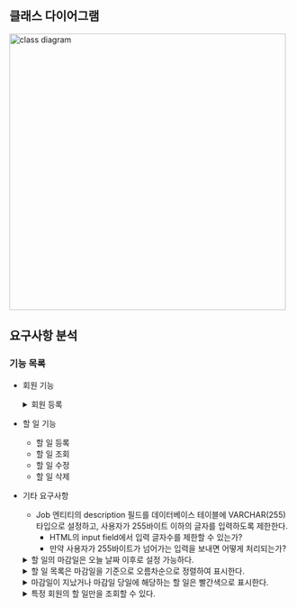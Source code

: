 ## 클래스 다이어그램
<img width="491" alt="class diagram" src="https://github.com/Gyeongsu1997/To-do-app/assets/97381683/d8745a44-2bb9-4857-b5de-83db37c628c2">

## 요구사항 분석
### 기능 목록
- 회원 기능
  <details>
  <summary>회원 등록</summary>
    
    - 회원 등록 버튼을 누르면 createMemberForm()이라는 자바스크립트 함수가 실행되어 동적으로 form과 input, button을 만든다. input 태그에는 required 속성이 true로 설정되어 있어 값을 입력하지 않고 버튼을 누르면 '이 입력란을 작성하세요'라는 알림이 나타난다.
  </details>
- 할 일 기능
  - 할 일 등록
  - 할 일 조회
  - 할 일 수정
  - 할 일 삭제
- 기타 요구사항
  - Job 엔티티의 description 필드를 데이터베이스 테이블에 VARCHAR(255) 타입으로 설정하고, 사용자가 255바이트 이하의 글자를 입력하도록 제한한다.
    - HTML의 input field에서 입력 글자수를 제한할 수 있는가?
    - 만약 사용자가 255바이트가 넘어가는 입력을 보내면 어떻게 처리되는가?
  <details>
  <summary>할 일의 마감일은 오늘 날짜 이후로 설정 가능하다.</summary>
    
    - LocalDate.now()를 today라는 이름으로 model에 담아 input 태그의 min 속성에 적용함으로써 손쉽게 해결하였다.
  </details>
  <details>
  <summary>할 일 목록은 마감일을 기준으로 오름차순으로 정렬하여 표시한다.</summary>
    
    - repository 계층에서 Job을 조회하는 select query에 order by 옵션을 추가함으로써 해결하였다.
  </details>
  <details>
  <summary>마감일이 지났거나 마감일 당일에 해당하는 할 일은 빨간색으로 표시한다.</summary>
    
    - LocalDate.now()를 today라는 이름으로 model에 담아 th:class="${job.expiryDate <= today} ? 'card expired' : 'card'"의 형태로 job 엔티티의       expiryDate 속성이 today보다 작거나 같으면 추가적인 클래스가 적용되도록 하였다.
  </details>
  <details>
  <summary>특정 회원의 할 일만을 조회할 수 있다.</summary>
    
    - String 타입의 memberName 필드를 갖는 JobSearch라는 클래스를 만들어 memberName에 값이 있으면 select query에 where절을 추가함으로써 해결하였다.
  </details>
